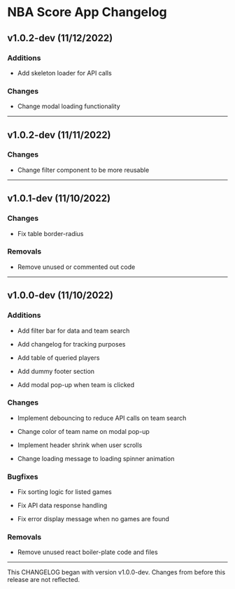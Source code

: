 # NBA Score App Changelog

## v1.0.2-dev (11/12/2022)

### Additions

- Add skeleton loader for API calls

### Changes

- Change modal loading functionality

---


## v1.0.2-dev (11/11/2022)

### Changes

- Change filter component to be more reusable

---

## v1.0.1-dev (11/10/2022)

### Changes

- Fix table border-radius

### Removals

- Remove unused or commented out code

---

## v1.0.0-dev (11/10/2022)

### Additions

- Add filter bar for data and team search

- Add changelog for tracking purposes

- Add table of queried players

- Add dummy footer section

- Add modal pop-up when team is clicked

### Changes

- Implement debouncing to reduce API calls on team search

- Change color of team name on modal pop-up

- Implement header shrink when user scrolls

- Change loading message to loading spinner animation

### Bugfixes

- Fix sorting logic for listed games

- Fix API data response handling

- Fix error display message when no games are found

### Removals

- Remove unused react boiler-plate code and files

---

This CHANGELOG began with version v1.0.0-dev. Changes from before this release are not reflected.